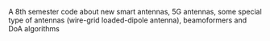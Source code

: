 A 8th semester code about new smart antennas, 5G antennas, some special type of antennas (wire-grid loaded-dipole antenna), beamoformers and DoA algorithms
